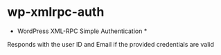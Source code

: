 wp-xmlrpc-auth
==============

* WordPress XML-RPC Simple Authentication *

Responds with the user ID and Email if the provided credentials are valid


